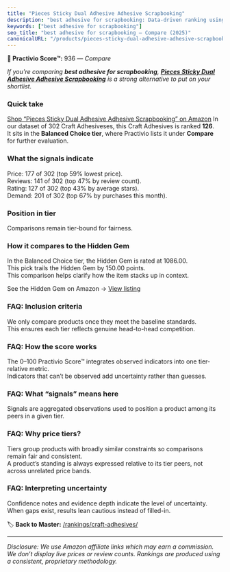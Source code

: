 ```yaml
---
title: "Pieces Sticky Dual Adhesive Adhesive Scrapbooking"
description: "best adhesive for scrapbooking: Data-driven ranking using the Practivio Score™. Positioned by quality, value, demand, findability, momentum."
keywords: ["best adhesive for scrapbooking"]
seo_title: "best adhesive for scrapbooking — Compare (2025)"
canonicalURL: "/products/pieces-sticky-dual-adhesive-adhesive-scrapbooking-B08B3MQMHF/"
---
```


**🛒 Practivio Score™:** 936 — _Compare_


*If you're comparing **best adhesive for scrapbooking**, **[Pieces Sticky Dual Adhesive Adhesive Scrapbooking](https://www.amazon.com/dp/B08B3MQMHF?tag=practivio-20)** is a strong alternative to put on your shortlist.*
### Quick take
[Shop “Pieces Sticky Dual Adhesive Adhesive Scrapbooking” on Amazon](https://www.amazon.com/dp/B08B3MQMHF?tag=practivio-20)
In our dataset of 302 Craft Adhesiveses, this Craft Adhesives is ranked **126**.  
It sits in the **Balanced Choice tier**, where Practivio lists it under **Compare** for further evaluation.

### What the signals indicate
Price: 177 of 302 (top 59% lowest price).  
Reviews: 141 of 302 (top 47% by review count).  
Rating: 127 of 302 (top 43% by average stars).  
Demand: 201 of 302 (top 67% by purchases this month).

### Position in tier
Comparisons remain tier-bound for fairness.

### How it compares to the Hidden Gem
In the Balanced Choice tier, the Hidden Gem is rated at 1086.00.  
This pick trails the Hidden Gem by 150.00 points.  
This comparison helps clarify how the item stacks up in context.  

See the Hidden Gem on Amazon → [View listing](https://www.amazon.com/dp/B000VXO4L2?tag=practivio-20)

### FAQ: Inclusion criteria
We only compare products once they meet the baseline standards.  
This ensures each tier reflects genuine head-to-head competition.

### FAQ: How the score works
The 0–100 Practivio Score™ integrates observed indicators into one tier-relative metric.  
Indicators that can’t be observed add uncertainty rather than guesses.

### FAQ: What “signals” means here
Signals are aggregated observations used to position a product among its peers in a given tier.

### FAQ: Why price tiers?
Tiers group products with broadly similar constraints so comparisons remain fair and consistent.  
A product’s standing is always expressed relative to its tier peers, not across unrelated price bands.

### FAQ: Interpreting uncertainty
Confidence notes and evidence depth indicate the level of uncertainty.  
When gaps exist, results lean cautious instead of filled-in.

<!-- Missing template for Compare/CompareWithinPriceClass -->


🏷️ **Back to Master:** [/rankings/craft-adhesives/](/rankings/craft-adhesives/)

---
_Disclosure: We use Amazon affiliate links which may earn a commission. We don’t display live prices or review counts. Rankings are produced using a consistent, proprietary methodology._
